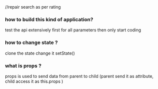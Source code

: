 //repair search as per rating

### how to build this kind of application?
test the api extensively first for all parameters then only start coding

### how to change state ? 
clone the state change it setState()

### what is props ?
props is used to send data from parent to child (parent send it as attribute, child access it as this.props )

